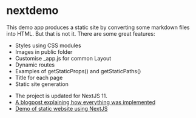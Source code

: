 # nextdemo

This demo app produces a static site by converting some markdown files into HTML. But that is not it. There are
some great features:

-   Styles using CSS modules
-   Images in public folder
-   Customise \_app.js for common Layout
-   Dynamic routes
-   Examples of getStaticProps() and getStaticPaths()
-   Title for each page
-   Static site generation

*   The project is updated for NextJS 11.
*   [A blogpost explaining how everything was implemented](https://vijayt.com/post/static-website-using-nextjs-and-markdown/)
*   [Demo of static website using NextJS](https://nextstaticdemo.netlify.com/)

